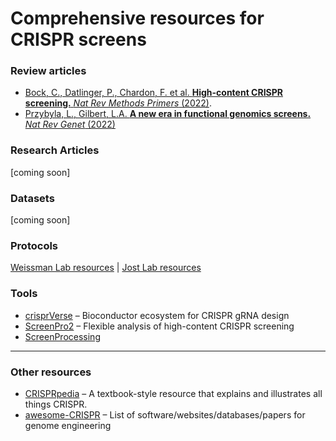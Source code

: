 # Comprehensive resources for CRISPR screens
### Review articles
- [Bock, C., Datlinger, P., Chardon, F. et al. **High-content CRISPR screening.** _Nat Rev Methods Primers_ (2022)](https://doi.org/10.1038/s43586-021-00093-4).
- [Przybyla, L., Gilbert, L.A. **A new era in functional genomics screens.** _Nat Rev Genet_ (2022)](https://doi.org/10.1038/s41576-021-00409-w)


### Research Articles
[coming soon]

### Datasets
[coming soon]

### Protocols
[Weissman Lab resources](https://weissman.wi.mit.edu/resources/) | [Jost Lab resources](https://www.jostlab.org/resources)

### Tools
- [crisprVerse](https://github.com/crisprVerse) – Bioconductor ecosystem for CRISPR gRNA design
- [ScreenPro2](https://github.com/ArcInstitute/ScreenPro2/) – Flexible analysis of high-content CRISPR screening
- [ScreenProcessing](https://github.com/mhorlbeck/ScreenProcessing)
___
### Other resources
- [CRISPRpedia](https://innovativegenomics.org/crisprpedia/) – A textbook-style resource that explains and illustrates all things CRISPR.
- [awesome-CRISPR](https://github.com/abearab/awesome-CRISPR) – List of software/websites/databases/papers for genome engineering

